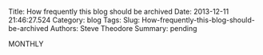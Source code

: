 Title: How frequently this blog should be archived
Date: 2013-12-11 21:46:27.524
Category: blog
Tags: 
Slug: How-frequently-this-blog-should-be-archived
Authors: Steve Theodore
Summary: pending

MONTHLY

